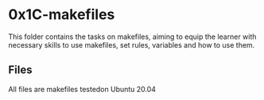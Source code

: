 # 0x1C-makefiles

This folder contains the tasks on makefiles, aiming to equip the learner with necessary skills to use makefiles, set rules, variables and how to use them.

## Files

All files are makefiles testedon Ubuntu 20.04
